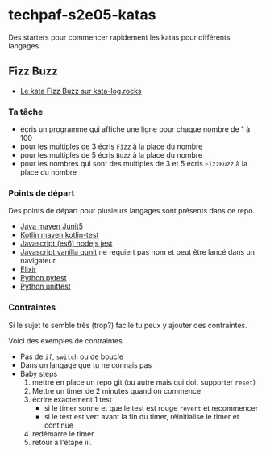 # techpaf-s2e05-katas

Des starters pour commencer rapidement les katas pour différents langages.

## Fizz Buzz

* [Le kata Fizz Buzz sur kata-log.rocks](http://kata-log.rocks/fizz-buzz-kata)


### Ta tâche

* écris un programme qui affiche une ligne pour chaque nombre de 1 à 100
* pour les multiples de 3 écris `Fizz` à la place du nombre
* pour les multiples de 5 écris `Buzz` à la place du nombre
* pour les nombres qui sont des multiples de 3 et 5 écris `FizzBuzz` à la place du nombre

### Points de départ

Des points de départ pour plusieurs langages sont présents dans ce repo.

* [Java maven Junit5](fizzbuzz/kata-fizzbuzz-java)
* [Kotlin maven kotlin-test](fizzbuzz/kata-fizzbuzz-kotlin)
* [Javascript (es6) nodejs jest](fizzbuzz/kata-fizzbuzz-js-jest)
* [Javascript vanilla qunit](fizzbuzz/kata-fizzbuzz-js-vanilla-qunit) ne requiert pas npm et peut être lancé dans un navigateur
* [Elixir](fizzbuzz/kata-fizzbuzz-elixir)
* [Python pytest](fizzbuzz/kata-fizzbuzz-python/pytest)
* [Python unittest](fizzbuzz/kata-fizzbuzz-python/unittest)

### Contraintes

Si le sujet te semble très (trop?) facile tu peux y ajouter des contraintes.

Voici des exemples de contraintes.

* Pas de `if`, `switch` ou de boucle
* Dans un langage que tu ne connais pas
* Baby steps
  1. mettre en place un repo git (ou autre mais qui doit supporter `reset`)
  2. Mettre un timer de 2 minutes quand on commence
  3. écrire exactement 1 test
      * si le timer sonne et que le test est rouge `revert` et recommencer
      * si le test est vert avant la fin du timer, réinitialise le timer et continue
  4. redémarre le timer
  5. retour à l'étape iii.
  
